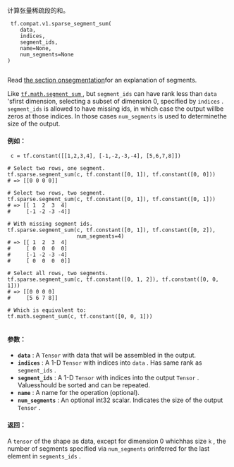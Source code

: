 计算张量稀疏段的和。

```
 tf.compat.v1.sparse_segment_sum(
    data,
    indices,
    segment_ids,
    name=None,
    num_segments=None
)
 
```

Read [the section onsegmentation](https://tensorflow.org/api_docs/python/tf/math#Segmentation)for an explanation of segments.

Like [ `tf.math.segment_sum` ](https://tensorflow.google.cn/api_docs/python/tf/math/segment_sum), but  `segment_ids`  can have rank less than  `data` 'sfirst dimension, selecting a subset of dimension 0, specified by  `indices` . `segment_ids`  is allowed to have missing ids, in which case the output willbe zeros at those indices. In those cases  `num_segments`  is used to determinethe size of the output.

#### 例如：


```
 c = tf.constant([[1,2,3,4], [-1,-2,-3,-4], [5,6,7,8]])

# Select two rows, one segment.
tf.sparse.segment_sum(c, tf.constant([0, 1]), tf.constant([0, 0]))
# => [[0 0 0 0]]

# Select two rows, two segment.
tf.sparse.segment_sum(c, tf.constant([0, 1]), tf.constant([0, 1]))
# => [[ 1  2  3  4]
#     [-1 -2 -3 -4]]

# With missing segment ids.
tf.sparse.segment_sum(c, tf.constant([0, 1]), tf.constant([0, 2]),
                      num_segments=4)
# => [[ 1  2  3  4]
#     [ 0  0  0  0]
#     [-1 -2 -3 -4]
#     [ 0  0  0  0]]

# Select all rows, two segments.
tf.sparse.segment_sum(c, tf.constant([0, 1, 2]), tf.constant([0, 0, 1]))
# => [[0 0 0 0]
#     [5 6 7 8]]

# Which is equivalent to:
tf.math.segment_sum(c, tf.constant([0, 0, 1]))
 
```

#### 参数：
- **`data`** : A  `Tensor`  with data that will be assembled in the output.
- **`indices`** : A 1-D  `Tensor`  with indices into  `data` . Has same rank as `segment_ids` .
- **`segment_ids`** : A 1-D  `Tensor`  with indices into the output  `Tensor` . Valuesshould be sorted and can be repeated.
- **`name`** : A name for the operation (optional).
- **`num_segments`** : An optional int32 scalar. Indicates the size of the output `Tensor` .


#### 返回：
A  `tensor`  of the shape as data, except for dimension 0 whichhas size  `k` , the number of segments specified via  `num_segments`  orinferred for the last element in  `segments_ids` .

